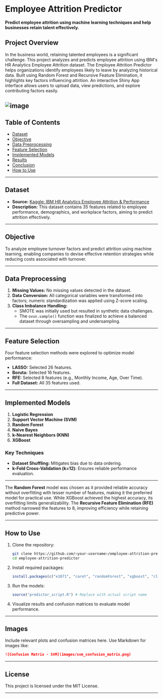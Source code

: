 
# Employee Attrition Predictor

**Predict employee attrition using machine learning techniques and help businesses retain talent effectively.**

## Project Overview

In the business world, retaining talented employees is a significant challenge. This project analyzes and predicts employee attrition using IBM's HR Analytics Employee Attrition dataset. The Employee Attrition Predictor helps organizations identify employees likely to leave by analyzing historical data. Built using Random Forest and Recursive Feature Elimination, it highlights key factors influencing attrition. An interactive Shiny App interface allows users to upload data, view predictions, and explore contributing factors easily.


![image](https://github.com/user-attachments/assets/25bb5c23-138b-4355-94b9-f13dfb08ed56)
---

## Table of Contents

- [Dataset](#dataset)
- [Objective](#objective)
- [Data Preprocessing](#data-preprocessing)
- [Feature Selection](#feature-selection)
- [Implemented Models](#implemented-models)
- [Results](#results)
- [Conclusion](#conclusion)
- [How to Use](#how-to-use)

---

## Dataset

- **Source:** [Kaggle: IBM HR Analytics Employee Attrition & Performance](https://www.kaggle.com/datasets/pavansubhasht/ibm-hr-analytics-attrition-dataset)
- **Description:** This dataset contains 35 features related to employee performance, demographics, and workplace factors, aiming to predict attrition effectively.

---

## Objective

To analyze employee turnover factors and predict attrition using machine learning, enabling companies to devise effective retention strategies while reducing costs associated with turnover.

---

## Data Preprocessing

1. **Missing Values:** No missing values detected in the dataset.
2. **Data Conversion:** All categorical variables were transformed into factors; numeric standardization was applied using Z-score scaling.
3. **Class Imbalance Handling:**
   - SMOTE was initially used but resulted in synthetic data challenges.
   - The `ovun.sample()` function was finalized to achieve a balanced dataset through oversampling and undersampling.

---

## Feature Selection

Four feature selection methods were explored to optimize model performance:
- **LASSO:** Selected 26 features.
- **Boruta:** Selected 16 features.
- **RFE:** Selected 8 features (e.g., Monthly Income, Age, Over Time).
- **Full Dataset:** All 35 features used.

---

## Implemented Models

1. **Logistic Regression**
2. **Support Vector Machine (SVM)**
3. **Random Forest**
4. **Naive Bayes**
5. **k-Nearest Neighbors (KNN)**
6. **XGBoost**

### Key Techniques
- **Dataset Shuffling:** Mitigates bias due to data ordering.
- **k-Fold Cross-Validation (k=12):** Ensures reliable performance evaluation.

---

The **Random Forest** model was chosen as it provided reliable accuracy without overfitting with lesser number of features, making it the preferred model for practical use. While XGBoost achieved the highest accuracy, its overfitting limits generalizability. The **Recursive Feature Elimination (RFE)** method narrowed the features to 8, improving efficiency while retaining predictive power.

---

## How to Use

1. Clone the repository:
   ```bash
   git clone https://github.com/<your-username>/employee-attrition-predictor.git
   cd employee-attrition-predictor
   ```
2. Install required packages:
   ```R
   install.packages(c("e1071", "caret", "randomForest", "xgboost", "class", "dplyr"))
   ```
3. Run the models:
   ```R
   source("predictor_script.R") # Replace with actual script name
   ```
4. Visualize results and confusion matrices to evaluate model performance.

---

## Images

Include relevant plots and confusion matrices here. Use Markdown for images like:
```markdown
![Confusion Matrix - SVM](images/svm_confusion_matrix.png)
```

---

## License

This project is licensed under the MIT License.

---

